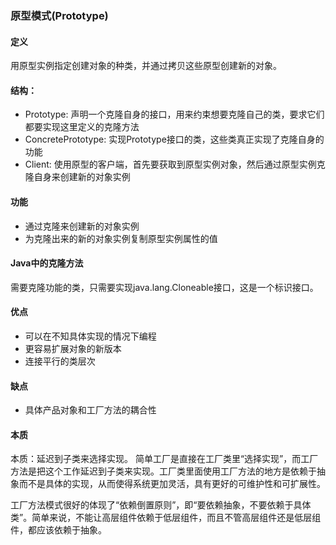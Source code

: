 ### 原型模式(Prototype)

#### 定义
用原型实例指定创建对象的种类，并通过拷贝这些原型创建新的对象。

#### 结构：
 - Prototype: 声明一个克隆自身的接口，用来约束想要克隆自己的类，要求它们都要实现这里定义的克隆方法
 - ConcretePrototype: 实现Prototype接口的类，这些类真正实现了克隆自身的功能
 - Client: 使用原型的客户端，首先要获取到原型实例对象，然后通过原型实例克隆自身来创建新的对象实例

#### 功能
 - 通过克隆来创建新的对象实例
 - 为克隆出来的新的对象实例复制原型实例属性的值

#### Java中的克隆方法
 需要克隆功能的类，只需要实现java.lang.Cloneable接口，这是一个标识接口。

 
#### 优点
 - 可以在不知具体实现的情况下编程
 - 更容易扩展对象的新版本
 - 连接平行的类层次
 
#### 缺点
 - 具体产品对象和工厂方法的耦合性
 
#### 本质
 本质：延迟到子类来选择实现。
 简单工厂是直接在工厂类里“选择实现”，而工厂方法是把这个工作延迟到子类来实现。工厂类里面使用工厂方法的地方是依赖于抽象而不是具体的实现，从而使得系统更加灵活，具有更好的可维护性和可扩展性。
 
 工厂方法模式很好的体现了“依赖倒置原则”，即“要依赖抽象，不要依赖于具体类”。简单来说，不能让高层组件依赖于低层组件，而且不管高层组件还是低层组件，都应该依赖于抽象。
 
 